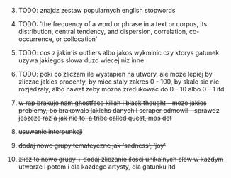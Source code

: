 
3. TODO: znajdz zestaw popularnych english stopwords

4. TODO: 'the frequency of a word or phrase in a text or corpus, its distribution, central tendency, and dispersion, correlation, co-occurrence, or collocation'

7. TODO: cos z jakimis outliers albo jakos wykminic czy ktorys gatunek uzywa jakiegos slowa duzo wiecej niz inne

8. TODO: poki co zliczam ile wystapien na utwory, ale moze lepiej by zliczac jakies procenty, by miec staly zakres 0 - 100, by skale sie nie rozjedzaly, albo nawet zeby mozna zredukowac do 0 - 10 albo 0 - 1 itd


1. ~~w rap brakuje nam ghostface killah i black thought - moze jakies problemy, bo brakowalo jakichs danych i scraper odmowil - sprawdz jeszcze raz a jak nie to: a tribe called quest, mos def~~
2. ~~usuwanie interpunkcji~~
5. ~~dodaj nowe grupy temateyczne jak 'sadness', 'joy'~~
6. ~~zlicz te nowe grupy + dodaj zliczanie ilosci unikalnych slow w kazdym utworze i potem i dla kazdego artysty, dla gatunku itd~~
